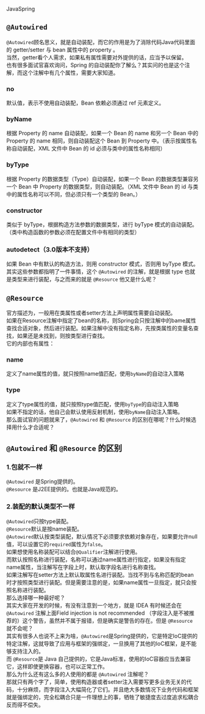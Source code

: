 JavaSpring
<a name="w0xKo"></a>
## `@Autowired`
`@Autowired`顾名思义，就是自动装配，而它的作用是为了消除代码Java代码里面的 getter/setter 与 bean 属性中的 property 。<br />当然，getter看个人需求，如果私有属性需要对外提供的话，应当予以保留。<br />也有很多面试官喜欢询问，Spring 的自动装配你了解么？其实问的也是这个注解，而这个注解中有几个属性，需要大家知道。
<a name="ewF8K"></a>
### no
默认值，表示不使用自动装配，Bean 依赖必须通过 ref 元素定义。
<a name="WtBMX"></a>
### byName
根据 Property 的 name 自动装配，如果一个 Bean 的 name 和另一个 Bean 中的 Property 的 name 相同，则自动装配这个 Bean 到 Property 中。（表示按属性名称自动装配，XML 文件中 Bean 的 id 必须与类中的属性名称相同）
<a name="S3MFk"></a>
### byType
根据 Property 的数据类型（Type）自动装配，如果一个 Bean 的数据类型兼容另一个 Bean 中 Property 的数据类型，则自动装配。（XML 文件中 Bean 的 id 与类中的属性名称可以不同，但必须只有一个类型的 Bean。）
<a name="Nsd2G"></a>
### constructor
类似于 byType，根据构造方法参数的数据类型，进行 byType 模式的自动装配。（类中构造函数的参数必须在配置文件中有相同的类型）
<a name="a4iB2"></a>
### autodetect（3.0版本不支持）
如果 Bean 中有默认的构造方法，则用 constructor 模式，否则用 byType 模式。<br />其实这些参数都指明了一件事情，这个 `@Autowired` 的注解，就是根据 type 也就是类型来进行装配，与之而来的就是 `@Resource` 他又是什么呢？
<a name="Mhnr5"></a>
## `@Resource`
官方描述为，一般用在类属性或者setter方法上声明属性需要自动装配。<br />如果在Resource注解中指定了bean的名称，则Spring会只按注解中的bame属性查找合适对象，然后进行装配。如果注解中没有指定名称，先按类属性的变量名查找，如果还是未找到，则按类型进行查找。<br />它的内部也有属性：
<a name="or62u"></a>
### name
定义了name属性的值，就只按照name值匹配，使用`byName`的自动注入策略
<a name="fMV1r"></a>
### type
定义了type属性的值，就只按照type值匹配，使用`byType`的自动注入策略<br />如果不指定的话，他自己会默认使用反射机制，使用`byName`自动注入策略。<br />那么面试官的问题就来了，`@Autowired` 和 `@Resource` 的区别在哪呢？什么时候选择用什么才合适呢？
<a name="vo8To"></a>
## `@Autowired` 和 `@Resource` 的区别
<a name="dIMkt"></a>
### 1.包就不一样
`@Autowired` 是Spring提供的。<br />`@Resource` 是J2EE提供的。也就是Java规范的。
<a name="py71b"></a>
### 2.装配的默认类型不一样
`@Autowired`只按type装配。<br />`@Resource`默认是按name装配。<br />`@Autowired`默认按类型装配，默认情况下必须要求依赖对象存在，如果要允许null值，可以设置它的`required`属性为`false`。<br />如果想使用名称装配可以结合`@Qualifier`注解进行使用。<br />而默认按照名称进行装配，名称可以通过name属性进行指定，如果没有指定name属性，当注解写在字段上时，默认取字段名进行名称查找。<br />如果注解写在setter方法上默认取属性名进行装配。当找不到与名称匹配的bean时才按照类型进行装配。但是需要注意的是，如果name属性一旦指定，就只会按照名称进行装配。<br />那么选择哪一种最好呢？<br />其实大家在开发的时候，有没有注意到一个地方，就是 IDEA 有时候还会在 `@Autowired` 注解上面Field injection is not recommended （字段注入是不被推荐的）这个警告，虽然并不属于报错，但是确实是警告的存在。但是 `@Resource` 就不会呢？<br />其实有很多人也说不上来为啥，`@Autowired`是Spring提供的，它是特定IoC提供的特定注解，这就导致了应用与框架的强绑定，一旦换用了其他的IoC框架，是不能够支持注入的。<br />而 `@Resource`是 Java 自己提供的，它是Java标准，使用的IoC容器应当去兼容它，这样即使更换容器，也可以正常工作。<br />那么为什么还有这么多的人使用的都是 `@Autowired` 注解呢？<br />那就只有两个字了，简单，使用构造器或者setter注入需要写更多业务无关的代码，十分麻烦，而字段注入大幅简化了它们。并且绝大多数情况下业务代码和框架就是强绑定的，完全松耦合只是一件理想上的事，牺牲了敏捷度去过度追求松耦合反而得不偿失。
